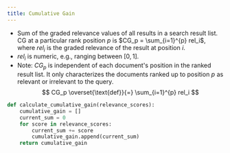 ```yaml
---
title: Cumulative Gain
---
```

- Sum of the graded relevance values of all results in a search result list. CG at a particular rank position $p$ is $CG_p = \sum_{i=1}^{p} rel_i$, where $rel_i$ is the graded relevance of the result at position $i$.
- $rel_i$ is numeric, e.g., ranging between $[0, 1]$.
- Note: $CG_p$ is independent of each document's position in the ranked result list. It only characterizes the documents ranked up to position $p$ as relevant or irrelevant to the query.
$$
CG_p \overset{\text{def}}{=} \sum_{i=1}^{p} rel_i
$$

```python {hl_lines=[2,"4-5"]}
def calculate_cumulative_gain(relevance_scores):
    cumulative_gain = []
    current_sum = 0
    for score in relevance_scores:
        current_sum += score
        cumulative_gain.append(current_sum)
    return cumulative_gain
```
